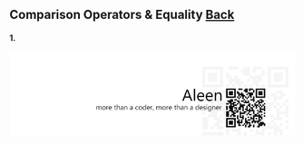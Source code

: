 ## Comparison Operators & Equality [**Back**](./../README.md)

#### 1. 

<a href="http://aleen42.github.io/" target="_blank" ><img src="./../pic/tail.gif"></a>